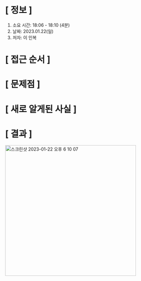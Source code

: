 # **[ 정보 ]**
1. 소요 시간:  18:06 - 18:10 (4분)
2. 날짜: 2023.01.22(일)
3. 저자: 이 인복

# **[ 접근 순서 ]**

# **[ 문제점 ]**

# **[ 새로 알게된 사실 ]**

# **[ 결과 ]**       
<img width="418" alt="스크린샷 2023-01-22 오후 6 10 07" src="https://user-images.githubusercontent.com/59809278/213908339-74a2485e-32fd-4779-900f-e1847f16dafc.png">
